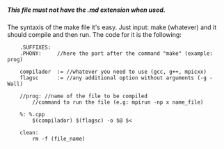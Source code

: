 ##### This file must not have the .md extension when used.
The syntaxis of the make file it's easy. Just input:
		make (whatever)
and it should compile and then run. The code for it is the following:

		.SUFFIXES:
		.PHONY:		//here the part after the command "make" (example: prog)

		compilador 	:= //whatever you need to use (gcc, g++, mpicxx)
		flagsc 		:= //any additional option without arguments (-g -Wall)

		//prog: //name of the file to be compiled
			//command to run the file (e.g: mpirun -np x name_file)

		%: %.cpp
			$(compilador) $(flagsc) -o $@ $<

		clean:
			rm -f (file_name)
